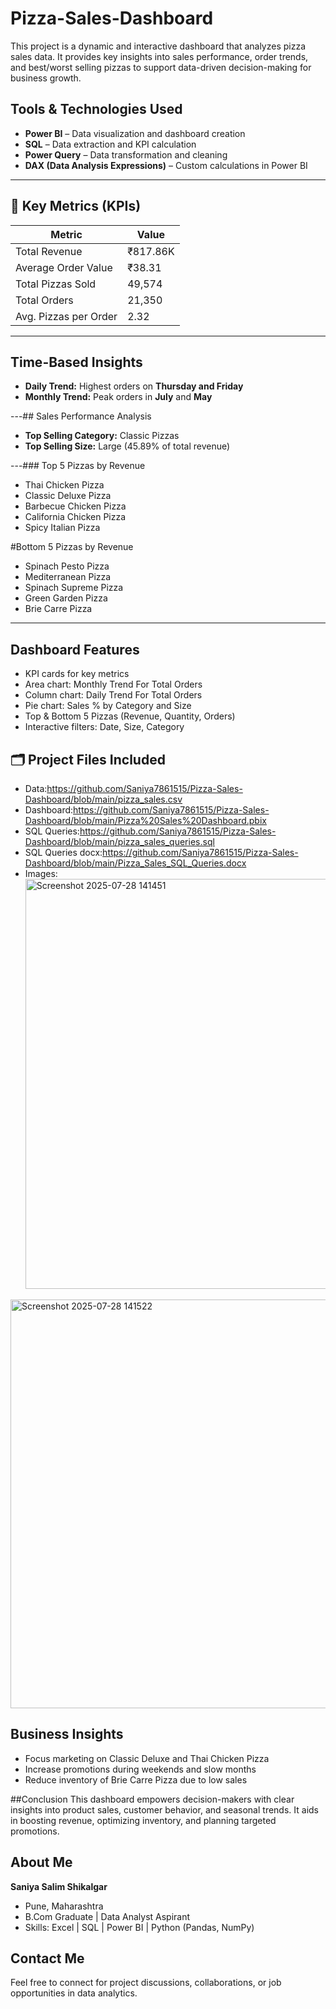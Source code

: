# Pizza-Sales-Dashboard
This project is a dynamic and interactive dashboard that analyzes pizza sales data. It provides key insights into sales performance, order trends, and best/worst selling pizzas to support data-driven decision-making for business growth.
##  Tools & Technologies Used
- **Power BI** – Data visualization and dashboard creation
- **SQL** – Data extraction and KPI calculation
- **Power Query** – Data transformation and cleaning
- **DAX (Data Analysis Expressions)** – Custom calculations in Power BI

---

## 🎯 Key Metrics (KPIs)
| Metric                    | Value        |
|--------------------------|--------------|
| Total Revenue            | ₹817.86K     |
| Average Order Value      | ₹38.31       |
| Total Pizzas Sold        | 49,574       |
| Total Orders             | 21,350       |
| Avg. Pizzas per Order    | 2.32         |
---

##  Time-Based Insights
- **Daily Trend:** Highest orders on **Thursday and Friday**
- **Monthly Trend:** Peak orders in **July** and **May**

---## Sales Performance Analysis
- **Top Selling Category:** Classic Pizzas
- **Top Selling Size:** Large (45.89% of total revenue)

---###  Top 5 Pizzas by Revenue
- Thai Chicken Pizza
- Classic Deluxe Pizza
- Barbecue Chicken Pizza
- California Chicken Pizza
- Spicy Italian Pizza

#Bottom 5 Pizzas by Revenue
- Spinach Pesto Pizza
- Mediterranean Pizza
- Spinach Supreme Pizza
- Green Garden Pizza
- Brie Carre Pizza
  

---
##  Dashboard Features
- KPI cards for key metrics
- Area chart: Monthly Trend For Total Orders
- Column chart: Daily  Trend For Total Orders
- Pie chart: Sales % by Category and Size
- Top & Bottom 5 Pizzas (Revenue, Quantity, Orders)
- Interactive filters: Date, Size, Category

## 🗂 Project Files Included
- Data:https://github.com/Saniya7861515/Pizza-Sales-Dashboard/blob/main/pizza_sales.csv
- Dashboard:https://github.com/Saniya7861515/Pizza-Sales-Dashboard/blob/main/Pizza%20Sales%20Dashboard.pbix
- SQL Queries:https://github.com/Saniya7861515/Pizza-Sales-Dashboard/blob/main/pizza_sales_queries.sql
- SQL Queries docx:https://github.com/Saniya7861515/Pizza-Sales-Dashboard/blob/main/Pizza_Sales_SQL_Queries.docx
- Images:<img width="1200" height="656" alt="Screenshot 2025-07-28 141451" src="https://github.com/user-attachments/assets/3086af09-c547-44ff-9aee-f0b872a0d765" />
<img width="1207" height="654" alt="Screenshot 2025-07-28 141522" src="https://github.com/user-attachments/assets/407e2b88-6bed-4c2c-9ddd-9bbf72e31a30" />

## Business Insights
- Focus marketing on Classic Deluxe and Thai Chicken Pizza
- Increase promotions during weekends and slow months
- Reduce inventory of Brie Carre Pizza due to low sales

##Conclusion
This dashboard empowers decision-makers with clear insights into product sales, customer behavior, and seasonal trends. It aids in boosting revenue, optimizing inventory, and planning targeted promotions.

## About Me

**Saniya Salim Shikalgar**  
- Pune, Maharashtra  
- B.Com Graduate | Data Analyst Aspirant  
- Skills: Excel | SQL | Power BI | Python (Pandas, NumPy)
  
##  Contact Me

Feel free to connect for project discussions, collaborations, or job opportunities in data analytics.









